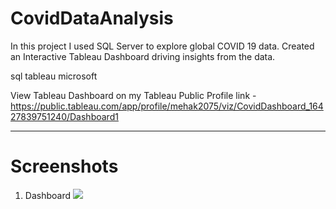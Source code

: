 # CovidDataAnalysis

In this project I used SQL Server to explore global COVID 19 data. Created an Interactive Tableau Dashboard driving insights from the data.



sql tableau microsoft


View Tableau Dashboard on my Tableau Public Profile link -https://public.tableau.com/app/profile/mehak2075/viz/CovidDashboard_16427839751240/Dashboard1
<hr>

# Screenshots

1. Dashboard
      <img src = "Dahboard1.png">


